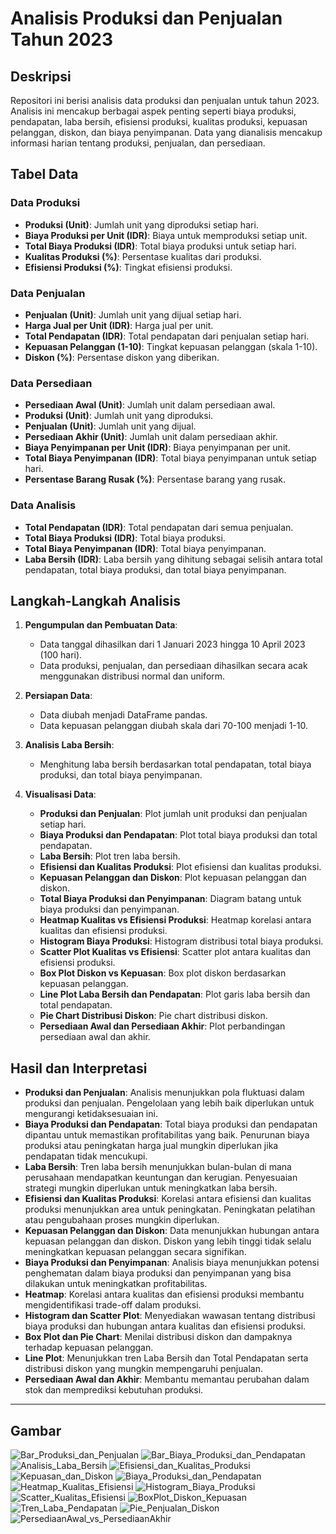 # Analisis Produksi dan Penjualan Tahun 2023

## Deskripsi

Repositori ini berisi analisis data produksi dan penjualan untuk tahun 2023. Analisis ini mencakup berbagai aspek penting seperti biaya produksi, pendapatan, laba bersih, efisiensi produksi, kualitas produksi, kepuasan pelanggan, diskon, dan biaya penyimpanan. Data yang dianalisis mencakup informasi harian tentang produksi, penjualan, dan persediaan.

## Tabel Data

### Data Produksi
- **Produksi (Unit)**: Jumlah unit yang diproduksi setiap hari.
- **Biaya Produksi per Unit (IDR)**: Biaya untuk memproduksi setiap unit.
- **Total Biaya Produksi (IDR)**: Total biaya produksi untuk setiap hari.
- **Kualitas Produksi (%)**: Persentase kualitas dari produksi.
- **Efisiensi Produksi (%)**: Tingkat efisiensi produksi.

### Data Penjualan
- **Penjualan (Unit)**: Jumlah unit yang dijual setiap hari.
- **Harga Jual per Unit (IDR)**: Harga jual per unit.
- **Total Pendapatan (IDR)**: Total pendapatan dari penjualan setiap hari.
- **Kepuasan Pelanggan (1-10)**: Tingkat kepuasan pelanggan (skala 1-10).
- **Diskon (%)**: Persentase diskon yang diberikan.

### Data Persediaan
- **Persediaan Awal (Unit)**: Jumlah unit dalam persediaan awal.
- **Produksi (Unit)**: Jumlah unit yang diproduksi.
- **Penjualan (Unit)**: Jumlah unit yang dijual.
- **Persediaan Akhir (Unit)**: Jumlah unit dalam persediaan akhir.
- **Biaya Penyimpanan per Unit (IDR)**: Biaya penyimpanan per unit.
- **Total Biaya Penyimpanan (IDR)**: Total biaya penyimpanan untuk setiap hari.
- **Persentase Barang Rusak (%)**: Persentase barang yang rusak.

### Data Analisis
- **Total Pendapatan (IDR)**: Total pendapatan dari semua penjualan.
- **Total Biaya Produksi (IDR)**: Total biaya produksi.
- **Total Biaya Penyimpanan (IDR)**: Total biaya penyimpanan.
- **Laba Bersih (IDR)**: Laba bersih yang dihitung sebagai selisih antara total pendapatan, total biaya produksi, dan total biaya penyimpanan.

## Langkah-Langkah Analisis

1. **Pengumpulan dan Pembuatan Data**:
   - Data tanggal dihasilkan dari 1 Januari 2023 hingga 10 April 2023 (100 hari).
   - Data produksi, penjualan, dan persediaan dihasilkan secara acak menggunakan distribusi normal dan uniform.

2. **Persiapan Data**:
   - Data diubah menjadi DataFrame pandas.
   - Data kepuasan pelanggan diubah skala dari 70-100 menjadi 1-10.

3. **Analisis Laba Bersih**:
   - Menghitung laba bersih berdasarkan total pendapatan, total biaya produksi, dan total biaya penyimpanan.

4. **Visualisasi Data**:
   - **Produksi dan Penjualan**: Plot jumlah unit produksi dan penjualan setiap hari.
   - **Biaya Produksi dan Pendapatan**: Plot total biaya produksi dan total pendapatan.
   - **Laba Bersih**: Plot tren laba bersih.
   - **Efisiensi dan Kualitas Produksi**: Plot efisiensi dan kualitas produksi.
   - **Kepuasan Pelanggan dan Diskon**: Plot kepuasan pelanggan dan diskon.
   - **Total Biaya Produksi dan Penyimpanan**: Diagram batang untuk biaya produksi dan penyimpanan.
   - **Heatmap Kualitas vs Efisiensi Produksi**: Heatmap korelasi antara kualitas dan efisiensi produksi.
   - **Histogram Biaya Produksi**: Histogram distribusi total biaya produksi.
   - **Scatter Plot Kualitas vs Efisiensi**: Scatter plot antara kualitas dan efisiensi produksi.
   - **Box Plot Diskon vs Kepuasan**: Box plot diskon berdasarkan kepuasan pelanggan.
   - **Line Plot Laba Bersih dan Pendapatan**: Plot garis laba bersih dan total pendapatan.
   - **Pie Chart Distribusi Diskon**: Pie chart distribusi diskon.
   - **Persediaan Awal dan Persediaan Akhir**: Plot perbandingan persediaan awal dan akhir.

## Hasil dan Interpretasi

- **Produksi dan Penjualan**: Analisis menunjukkan pola fluktuasi dalam produksi dan penjualan. Pengelolaan yang lebih baik diperlukan untuk mengurangi ketidaksesuaian ini.
- **Biaya Produksi dan Pendapatan**: Total biaya produksi dan pendapatan dipantau untuk memastikan profitabilitas yang baik. Penurunan biaya produksi atau peningkatan harga jual mungkin diperlukan jika pendapatan tidak mencukupi.
- **Laba Bersih**: Tren laba bersih menunjukkan bulan-bulan di mana perusahaan mendapatkan keuntungan dan kerugian. Penyesuaian strategi mungkin diperlukan untuk meningkatkan laba bersih.
- **Efisiensi dan Kualitas Produksi**: Korelasi antara efisiensi dan kualitas produksi menunjukkan area untuk peningkatan. Peningkatan pelatihan atau pengubahaan proses mungkin diperlukan.
- **Kepuasan Pelanggan dan Diskon**: Data menunjukkan hubungan antara kepuasan pelanggan dan diskon. Diskon yang lebih tinggi tidak selalu meningkatkan kepuasan pelanggan secara signifikan.
- **Biaya Produksi dan Penyimpanan**: Analisis biaya menunjukkan potensi penghematan dalam biaya produksi dan penyimpanan yang bisa dilakukan untuk meningkatkan profitabilitas.
- **Heatmap**: Korelasi antara kualitas dan efisiensi produksi membantu mengidentifikasi trade-off dalam produksi.
- **Histogram dan Scatter Plot**: Menyediakan wawasan tentang distribusi biaya produksi dan hubungan antara kualitas dan efisiensi produksi.
- **Box Plot dan Pie Chart**: Menilai distribusi diskon dan dampaknya terhadap kepuasan pelanggan.
- **Line Plot**: Menunjukkan tren Laba Bersih dan Total Pendapatan serta distribusi diskon yang mungkin mempengaruhi penjualan.
- **Persediaan Awal dan Akhir**: Membantu memantau perubahan dalam stok dan memprediksi kebutuhan produksi.

---

## Gambar
![Bar_Produksi_dan_Penjualan](https://github.com/RamdhaniLaksonoAlimnoor/AnalisisData_Ramdhani/assets/167221588/7f94dc8a-6ba4-4f5c-b9f8-3961845ea125)
![Bar_Biaya_Produksi_dan_Pendapatan](https://github.com/RamdhaniLaksonoAlimnoor/AnalisisData_Ramdhani/assets/167221588/22525935-759e-4b17-a85a-57fcd9e953f7)
![Analisis_Laba_Bersih](https://github.com/RamdhaniLaksonoAlimnoor/AnalisisData_Ramdhani/assets/167221588/1ca8bdfa-10fa-40d8-a240-40c36c257014)
![Efisiensi_dan_Kualitas_Produksi](https://github.com/RamdhaniLaksonoAlimnoor/AnalisisData_Ramdhani/assets/167221588/b3063ea1-c6ce-44ba-9314-03117402ad4e)
![Kepuasan_dan_Diskon](https://github.com/RamdhaniLaksonoAlimnoor/AnalisisData_Ramdhani/assets/167221588/34bf4bde-695e-4647-b678-814fe8c584e7)
![Biaya_Produksi_dan_Pendapatan](https://github.com/RamdhaniLaksonoAlimnoor/AnalisisData_Ramdhani/assets/167221588/1a9540b8-9345-4fe9-8e40-d4b15a1615b9)
![Heatmap_Kualitas_Efisiensi](https://github.com/RamdhaniLaksonoAlimnoor/AnalisisData_Ramdhani/assets/167221588/04fa168f-162b-4a83-bf35-0d45ff234cb6)
![Histogram_Biaya_Produksi](https://github.com/RamdhaniLaksonoAlimnoor/AnalisisData_Ramdhani/assets/167221588/89413f20-715f-4c21-9787-be78b74d27f7)
![Scatter_Kualitas_Efisiensi](https://github.com/RamdhaniLaksonoAlimnoor/AnalisisData_Ramdhani/assets/167221588/f7a69046-445a-4ada-b7ce-92c491f00c4b)
![BoxPlot_Diskon_Kepuasan](https://github.com/RamdhaniLaksonoAlimnoor/AnalisisData_Ramdhani/assets/167221588/bb7bab76-0982-4c0b-9878-e364001a10d1)
![Tren_Laba_Pendapatan](https://github.com/RamdhaniLaksonoAlimnoor/AnalisisData_Ramdhani/assets/167221588/a22839d2-0bcf-4a53-9687-d2cabdb3cde3)
![Pie_Penjualan_Diskon](https://github.com/RamdhaniLaksonoAlimnoor/AnalisisData_Ramdhani/assets/167221588/dd9e4e68-646e-45e2-8a78-d1844f06fe8c)
![PersediaanAwal_vs_PersediaanAkhir](https://github.com/RamdhaniLaksonoAlimnoor/AnalisisData_Ramdhani/assets/167221588/02ae2de8-cb43-4898-813c-65798172411a)
